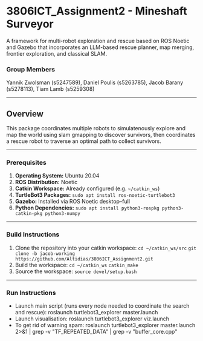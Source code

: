 # 3806ICT_Assignment2 - Mineshaft Surveyor
A framework for multi-robot exploration and rescue based on ROS Noetic and Gazebo that incorporates an LLM-based rescue planner, map merging, frontier exploration, and classical SLAM.

### Group Members
Yannik Zwolsman (s5247589), Daniel Poulis (s5263785), Jacob Barany (s5278113), Tiam Lamb (s5259308)

---

## Overview

This package coordinates multiple robots to simulatenously explore and map the world using slam gmapping to discover survivors, then coordinates a rescue robot to traverse an optimal path to collect survivors.


---

### Prerequisites

1. **Operating System:** Ubuntu 20.04  
2. **ROS Distribution:** Noetic  
3. **Catkin Workspace:** Already configured (e.g. `~/catkin_ws`)  
4. **TurtleBot3 Packages:** `sudo apt install ros-noetic-turtlebot3`
5. **Gazebo:** Installed via ROS Noetic desktop–full
6. **Python Dependencies:** `sudo apt install python3-rospkg python3-catkin-pkg python3-numpy`

---

### Build Instructions
1. Clone the repository into your catkin workspace:
   `cd ~/catkin_ws/src`
   `git clone -b jacob-working https://github.com/Altidias/3806ICT_Assignment2.git`
2. Build the workspace:
   `cd ~/catkin_ws`
   `catkin_make`
3. Source the workspace:
   `source devel/setup.bash`

---

### Run Instructions
- Launch main script (runs every node needed to coordinate the search and rescue): roslaunch turtlebot3_explorer master.launch
- Launch visualisation: roslaunch turtlebot3_explorer viz.launch
- To get rid of warning spam: roslaunch turtlebot3_explorer master.launch 2>&1 | grep -v "TF_REPEATED_DATA" | grep -v "buffer_core.cpp"



